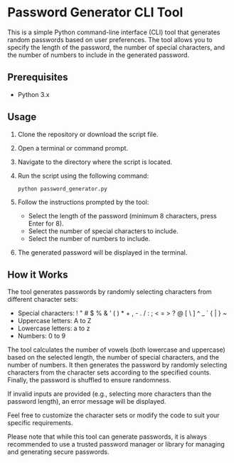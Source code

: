 # Password Generator CLI Tool

This is a simple Python command-line interface (CLI) tool that generates random passwords based on user preferences. The tool allows you to specify the length of the password, the number of special characters, and the number of numbers to include in the generated password.

## Prerequisites

- Python 3.x

## Usage

1. Clone the repository or download the script file.
2. Open a terminal or command prompt.
3. Navigate to the directory where the script is located.
4. Run the script using the following command:

   ```
   python password_generator.py
   ```

5. Follow the instructions prompted by the tool:

   - Select the length of the password (minimum 8 characters, press Enter for 8).
   - Select the number of special characters to include.
   - Select the number of numbers to include.

6. The generated password will be displayed in the terminal.

## How it Works

The tool generates passwords by randomly selecting characters from different character sets:

- Special characters: ! " # $ % & ' ( ) * + , - . / : ; < = > ? @ [ \ ] ^ _ ` { | } ~
- Uppercase letters: A to Z
- Lowercase letters: a to z
- Numbers: 0 to 9

The tool calculates the number of vowels (both lowercase and uppercase) based on the selected length, the number of special characters, and the number of numbers. It then generates the password by randomly selecting characters from the character sets according to the specified counts. Finally, the password is shuffled to ensure randomness.

If invalid inputs are provided (e.g., selecting more characters than the password length), an error message will be displayed.

Feel free to customize the character sets or modify the code to suit your specific requirements.

Please note that while this tool can generate passwords, it is always recommended to use a trusted password manager or library for managing and generating secure passwords.
